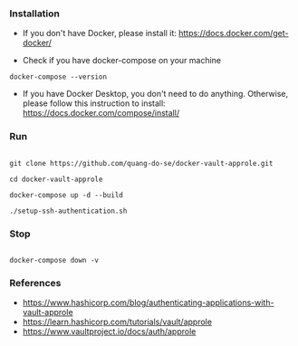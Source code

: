 ### Installation

- If you don't have Docker, please install it: https://docs.docker.com/get-docker/

- Check if you have docker-compose on your machine

``` shell
docker-compose --version
```

- If you have Docker Desktop, you don't need to do anything. Otherwise, please follow this instruction to install: https://docs.docker.com/compose/install/

### Run

``` shell

git clone https://github.com/quang-do-se/docker-vault-approle.git

cd docker-vault-approle

docker-compose up -d --build

./setup-ssh-authentication.sh

```

### Stop

``` shell

docker-compose down -v

```

### References

- https://www.hashicorp.com/blog/authenticating-applications-with-vault-approle
- https://learn.hashicorp.com/tutorials/vault/approle
- https://www.vaultproject.io/docs/auth/approle
